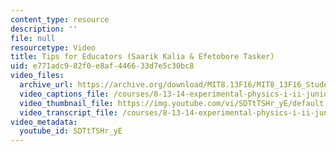 ```yaml
---
content_type: resource
description: ''
file: null
resourcetype: Video
title: Tips for Educators (Saarik Kalia & Efetobore Tasker)
uid: e771adc9-82f0-e8af-4466-33d7e5c30bc8
video_files:
  archive_url: https://archive.org/download/MIT8.13F16/MIT8_13F16_Students_Tips_for_Educators_Tasker_Kalia_300k.mp4
  video_captions_file: /courses/8-13-14-experimental-physics-i-ii-junior-lab-fall-2016-spring-2017/270bc924f7465a70aa07a6833259a631_SDTtTSHr_yE.vtt
  video_thumbnail_file: https://img.youtube.com/vi/SDTtTSHr_yE/default.jpg
  video_transcript_file: /courses/8-13-14-experimental-physics-i-ii-junior-lab-fall-2016-spring-2017/a4e9df921482282be5d428859a3ce33e_SDTtTSHr_yE.pdf
video_metadata:
  youtube_id: SDTtTSHr_yE
---
```

